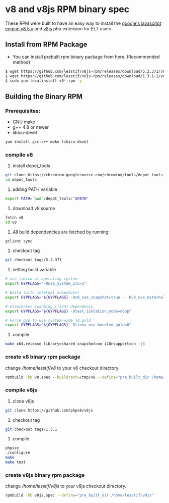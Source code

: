 # v8 and v8js RPM binary spec

These RPM were built to have an easy way to install the [google's javascript engine v8 5.x](https://developers.google.com/v8/) and [v8js](https://github.com/phpv8/v8js) php extension for EL7 users.

## Install from RPM Package

- You can install prebuilt rpm binary package from here. (Recommended method)


```bash
$ wget https://github.com/lesstif/v8js-rpm/releases/download/5.2.371/v8-5.2.371-1.x86_64.rpm
$ wget https://github.com/lesstif/v8js-rpm/releases/download/1.3.1-1/v8js-1.3.1-1.x86_64.rpm
$ sudo yum localinstall v8*.rpm -y 
```

## Building the Binary RPM


### Prerequisites:

- GNU make 
- g++ 4.8 or newer
- libicu-devel


```bash
yum install gcc-c++ make libicu-devel
```

### compile v8

1. install depot_tools

  ```bash
  git clone https://chromium.googlesource.com/chromium/tools/depot_tools.git
  cd depot_tools
  ```

1. adding PATH variable

  ```bash
  export PATH=`pwd`/depot_tools:"$PATH"
  ```

1. download v8 source

  ```bash
  fetch v8
  cd v8
  ```

1. All build dependencies are fetched by running:

  ```bash
  gclient sync
  ```

1. checkout tag

  ```bash
  git checkout tags/5.2.371
  ```

1. setting build variable

  ```bash
  # use libicu of operating system
  export GYPFLAGS="-Duse_system_icu=1"
 
  # Build (with internal snapshots)
  export GYPFLAGS="${GYPFLAGS} -Dv8_use_snapshot=true -  Dv8_use_external_startup_data=0 "
 
  # eliminates swarming_client dependency
  export GYPFLAGS="${GYPFLAGS} -Dtest_isolation_mode=noop"
 
  # Force gyp to use system-wide ld.gold
  export GYPFLAGS="${GYPFLAGS} -Dlinux_use_bundled_gold=0"
```

1. compile

  ```bash
  make x64.release library=shared snapshot=on i18nsupport=on -j8
  ```

### create v8 binary rpm package

change */home/lesstif/v8* to your v8 checkout directory.

```bash
rpmbuild -bb v8.spec --buildroot=/tmp/v8 --define="pre_built_dir /home/lesstif/v8"
```

### compile v8js


1. clone v8js

  ```bash
  git clone https://github.com/phpv8/v8js
  ```

1. checkout tag

  ```bash
  git checkout tags/1.3.1
  ```

1. compile

  ```bash
  phpize
  ./configure
  make
  make test
  ```

### create v8js binary rpm package

change */home/lesstif/v8js* to your v8js checkout directory.

```bash
rpmbuild -bb v8js.spec --define="pre_built_dir /home/lesstif/v8js"
```

